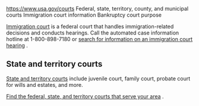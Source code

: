 

https://www.usa.gov/courts
Federal, state, territory, county, and municipal courts
Immigration court information
Bankruptcy court purpose

[Immigration court](https://portal.ice.gov/immigration-guide/court)
is a federal court that handles immigration-related decisions and conducts hearings. Call the automated case information hotline at 1-800-898-7180 or
[search for information on an immigration court hearing](https://portal.ice.gov/eoir)
.

**State and territory courts**
------------------------------

[State and territory courts](https://www.ncsc.org/information-and-resources/state-court-websites)
include juvenile court, family court, probate court for wills and estates, and more.

[Find the federal, state, and territory courts that serve your area](https://www.justice.gov/jmd/ls/state)
.
